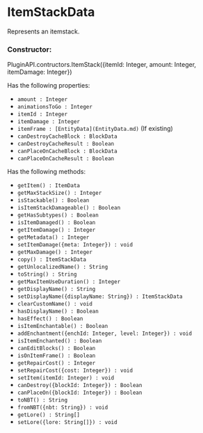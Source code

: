 # ItemStackData
Represents an itemstack.

### Constructor:
PluginAPI.contructors.ItemStack({itemId: Integer, amount: Integer, itemDamage: Integer})

Has the following properties:
- `amount : Integer`
- `animationsToGo : Integer`
- `itemId : Integer`
- `itemDamage : Integer`
- `itemFrame : [EntityData](EntityData.md)` (If existing)
- `canDestroyCacheBlock : BlockData`
- `canDestroyCacheResult : Boolean`
- `canPlaceOnCacheBlock : BlockData`
- `canPlaceOnCacheResult : Boolean`

Has the following methods:
- `getItem() : ItemData`
- `getMaxStackSize() : Integer`
- `isStackable() : Boolean`
- `isItemStackDamageable() : Boolean`
- `getHasSubtypes() : Boolean`
- `isItemDamaged() : Boolean`
- `getItemDamage() : Integer`
- `getMetadata() : Integer`
- `setItemDamage({meta: Integer}) : void`
- `getMaxDamage() : Integer`
- `copy() : ItemStackData`
- `getUnlocalizedName() : String`
- `toString() : String`
- `getMaxItemUseDuration() : Integer`
- `getDisplayName() : String`
- `setDisplayName({displayName: String}) : ItemStackData`
- `clearCustomName() : void`
- `hasDisplayName() : Boolean`
- `hasEffect() : Boolean`
- `isItemEnchantable() : Boolean`
- `addEnchantment({enchId: Integer, level: Integer}) : void`
- `isItemEnchanted() : Boolean`
- `canEditBlocks() : Boolean`
- `isOnItemFrame() : Boolean`
- `getRepairCost() : Integer`
- `setRepairCost({cost: Integer}) : void`
- `setItem(itemId: Integer) : void`
- `canDestroy({blockId: Integer}) : Boolean`
- `canPlaceOn({blockId: Integer}) : Boolean`
- `toNBT() : String`
- `fromNBT({nbt: String}) : void`
- `getLore() : String[]`
- `setLore({lore: String[]}) : void`